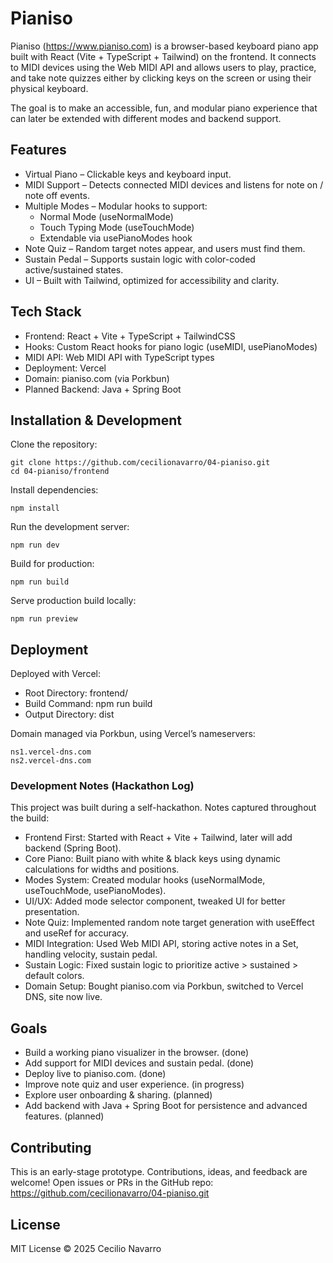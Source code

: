 # Pianiso
Pianiso (https://www.pianiso.com) is a browser-based keyboard piano app built with React (Vite + TypeScript + Tailwind) on the frontend. It connects to MIDI devices using the Web MIDI API and allows users to play, practice, and take note quizzes either by clicking keys on the screen or using their physical keyboard.

The goal is to make an accessible, fun, and modular piano experience that can later be extended with different modes and backend support.

## Features
* Virtual Piano – Clickable keys and keyboard input.
* MIDI Support – Detects connected MIDI devices and listens for note on / note off events.
* Multiple Modes – Modular hooks to support:
    * Normal Mode (useNormalMode)
    * Touch Typing Mode (useTouchMode)
    * Extendable via usePianoModes hook
* Note Quiz – Random target notes appear, and users must find them.
* Sustain Pedal – Supports sustain logic with color-coded active/sustained states.
* UI – Built with Tailwind, optimized for accessibility and clarity.

## Tech Stack
* Frontend: React + Vite + TypeScript + TailwindCSS
* Hooks: Custom React hooks for piano logic (useMIDI, usePianoModes)
* MIDI API: Web MIDI API with TypeScript types
* Deployment: Vercel
* Domain: pianiso.com (via Porkbun)
* Planned Backend: Java + Spring Boot

## Installation & Development
Clone the repository:
```
git clone https://github.com/cecilionavarro/04-pianiso.git
cd 04-pianiso/frontend
```
Install dependencies:
```
npm install
```
Run the development server:
```
npm run dev
```
Build for production:
```
npm run build
```
Serve production build locally:
```
npm run preview
```

## Deployment
Deployed with Vercel:
* Root Directory: frontend/
* Build Command: npm run build
* Output Directory: dist

Domain managed via Porkbun, using Vercel’s nameservers:
```
ns1.vercel-dns.com
ns2.vercel-dns.com
```
### Development Notes (Hackathon Log)
This project was built during a self-hackathon. Notes captured throughout the build:
- Frontend First: Started with React + Vite + Tailwind, later will add backend (Spring Boot).
- Core Piano: Built piano with white & black keys using dynamic calculations for widths and positions.
- Modes System: Created modular hooks (useNormalMode, useTouchMode, usePianoModes).
- UI/UX: Added mode selector component, tweaked UI for better presentation.
- Note Quiz: Implemented random note target generation with useEffect and useRef for accuracy.
- MIDI Integration: Used Web MIDI API, storing active notes in a Set, handling velocity, sustain pedal.
- Sustain Logic: Fixed sustain logic to prioritize active > sustained > default colors.
- Domain Setup: Bought pianiso.com via Porkbun, switched to Vercel DNS, site now live.

## Goals
- Build a working piano visualizer in the browser. (done)
- Add support for MIDI devices and sustain pedal. (done)
- Deploy live to pianiso.com. (done)
- Improve note quiz and user experience. (in progress)
- Explore user onboarding & sharing. (planned)
- Add backend with Java + Spring Boot for persistence and advanced features. (planned)

## Contributing
This is an early-stage prototype. Contributions, ideas, and feedback are welcome!
Open issues or PRs in the GitHub repo: https://github.com/cecilionavarro/04-pianiso.git

## License
MIT License © 2025 Cecilio Navarro